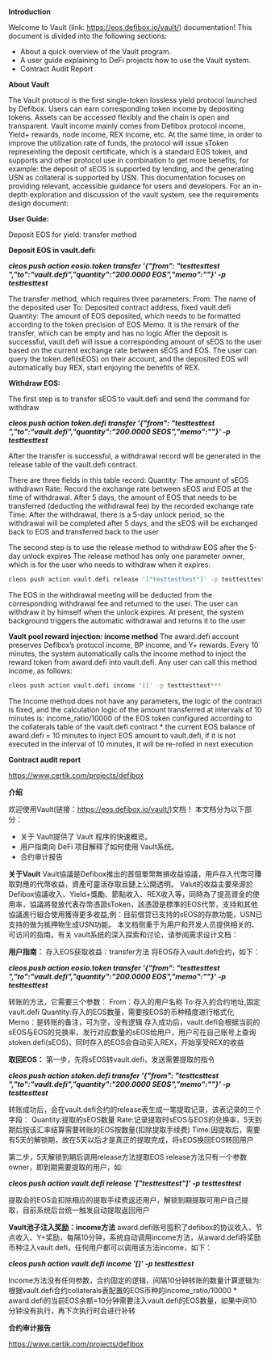 **Introduction**

Welcome to Vault (link: https://eos.defibox.io/vault/) documentation!
This document is divided into the following sections:
- About a quick overview of the Vault program.
- A user guide explaining to DeFi projects how to use the Vault system.
- Contract Audit Report


**About Vault**

The Vault protocol is the first single-token lossless yield protocol launched by Defibox. Users can earn corresponding token income by depositing tokens. Assets can be accessed flexibly and the chain is open and transparent. Vault income mainly comes from Defibox protocol income, Yield+ rewards, node income, REX income, etc. At the same time, in order to improve the utilization rate of funds, the protocol will issue sToken representing the deposit certificate, which is a standard EOS token, and supports and other protocol use in combination to get more benefits, for example: the deposit of sEOS is supported by lending, and the generating USN as collateral is supported by USN.
This documentation focuses on providing relevant, accessible guidance for users and developers. For an in-depth exploration and discussion of the vault system, see the requirements design document:


**User Guide:**

Deposit EOS for yield: transfer method


**Deposit EOS in vault.defi:**

***cleos push action   eosio.token transfer '{"from": "testtesttest ","to":"vault.defi","quantity":"200.0000 EOS","memo":""}' -p testtesttest***

The transfer method, which requires three parameters:
From: The name of the deposited user
To: Deposited contract address, fixed vault.defi
Quantity: The amount of EOS deposited, which needs to be formatted according to the token precision of EOS
Memo: It is the remark of the transfer, which can be empty and has no logic
After the deposit is successful, vault.defi will issue a corresponding amount of sEOS to the user based on the current exchange rate between sEOS and EOS. The user can query the token.defi(sEOS) on their account, and the deposited EOS will automatically buy REX, start enjoying the benefits of REX.


**Withdraw EOS:**

The first step is to transfer sEOS to vault.defi and send the command for withdraw

***cleos push action token.defi transfer '{"from": "testtesttest ","to":"vault.defi","quantity":"200.0000 SEOS","memo":""}' -p testtesttest***

After the transfer is successful, a withdrawal record will be generated in the release table of the vault.defi contract. 

There are three fields in this table record:
Quantity: The amount of sEOS withdrawn
Rate: Record the exchange rate between sEOS and EOS at the time of withdrawal. After 5 days, the amount of EOS that needs to be transferred (deducting the withdrawal fee) by the recorded exchange rate 
Time: After the withdrawal, there is a 5-day unlock period, so the withdrawal will be completed after 5 days, and the sEOS will be exchanged back to EOS and transferred back to the user

The second step is to use the release method to withdraw EOS after the 5-day unlock expires
The release method has only one parameter owner, which is for the user who needs to withdraw when it expires:

```bash
cleos push action vault.defi release '["testtesttest"]' -p testtesttest***
```
The EOS in the withdrawal meeting will be deducted from the corresponding withdrawal fee and returned to the user. The user can withdraw it by himself when the unlock expires. At present, the system background triggers the automatic withdrawal and returns it to the user


**Vault pool reward injection: income method**
The award.defi account preserves Defibox’s protocol income, BP income, and Y+ rewards. Every 10 minutes, the system automatically calls the income method to inject the reward token from award.defi into vault.defi. Any user can call this method income, as follows:

```bash
cleos push action vault.defi income '[]' -p testtesttest***
```
The Income method does not have any parameters, the logic of the contract is fixed, and the calculation logic of the amount transferred at intervals of 10 minutes is: income_ratio/10000 of the EOS token configured according to the collaterals table of the vault.defi contract * the current EOS balance of award.defi = 10 minutes to inject EOS amount to vault.defi, if it is not executed in the interval of 10 minutes, it will be re-rolled in next execution


**Contract audit report**

https://www.certik.com/projects/defibox



**介绍**

欢迎使用Vault(链接：https://eos.defibox.io/vault/)文档！
本文档分为以下部分：
- 关于 Vault提供了 Vault 程序的快速概览。
- 用户指南向 DeFi 项目解释了如何使用 Vault系统。
- 合约审计报告

**关于Vault**
Vault協議是Defibox推出的首個單幣無損收益協議，用戶存入代幣可賺取對應的代幣收益，資產可靈活存取且鏈上公開透明。 Valut的收益主要來源於Defibox協議收入、Yield+獎勵、節點收入、REX收入等，同時為了提高資金的使用率，協議將發放代表存幣憑證sToken，該憑證是標準的EOS代幣，支持和其他協議進行組合使用獲得更多收益,例：目前借贷已支持的sEOS的存款功能，USN已支持的做为抵押物生成USN功能。
本文档侧重于为用户和开发人员提供相关的、可访问的指南。有关 vault系统的深入探索和讨论，请参阅需求设计文档：


**用户指南：**
存入EOS获取收益：transfer方法
将EOS存入vault.defi合约，如下：

***cleos push action   eosio.token transfer '{"from": "testtesttest ","to":"vault.defi","quantity":"200.0000 EOS","memo":""}' -p testtesttest***

转账的方法，它需要三个参数：
From：存入的用户名称
To:存入的合约地址,固定vault.defi
Quantity:存入的EOS数量，需要按EOS的币种精度进行格式化
Memo：是转账的备注，可为空，没有逻辑
存入成功后，vault.defi会根据当前的sEOS与EOS的兑换率，发行对应数量的sEOS给用户，用户可在自己账号上查询stoken.defi(sEOS)，同时存入的EOS会自动买入REX，开始享受REX的收益


**取回EOS：**
第一步，先将sEOS转vault.defi，发送需要提取的指令

***cleos push action   stoken.defi transfer '{"from": "testtesttest ","to":"vault.defi","quantity":"200.0000 SEOS","memo":""}' -p testtesttest***

转账成功后，会在vault.defi合约的release表生成一笔提取记录，该表记录的三个字段：
Quantity:提取的sEOS数量
Rate:记录提取时sEOS与EOS的兑换率，5天到期后按该汇率结算需要转账的EOS按数量(扣除提取手续费)
Time:因提取后，需要有5天的解锁期，故在5天以后才是真正的提取完成，将sEOS换回EOS转回用户

第二步，5天解锁到期后调用release方法提取EOS
release方法只有一个参数owner，即到期需要提取的用户，如:

***cleos  push action  vault.defi release '["testtesttest"]' -p testtesttest***

提取会的EOS会扣除相应的提取手续费返还用户，解锁到期提取可用户自己提取，目前系统后台统一触发自动提取返回用户


**Vault池子注入奖励：income方法**
award.defi账号囤积了defibox的协议收入、节点收入、Y+奖励，每隔10分钟，系统自动调用income方法，从award.defi将奖励币种注入vault.defi，任何用户都可以调用该方法income，如下：

***cleos  push action vault.defi income '[]' -p  testtesttest***

Income方法没有任何参数，合约固定的逻辑，间隔10分钟转账的数量计算逻辑为: 根据vault.defi合约collaterals表配置的EOS币种的income_ratio/10000 * award.defi的当前EOS余额=10分钟需要注入vault.defi的EOS数量，如果中间10分钟没有执行，再下次执行时会进行补转


**合约审计报告**

https://www.certik.com/projects/defibox
